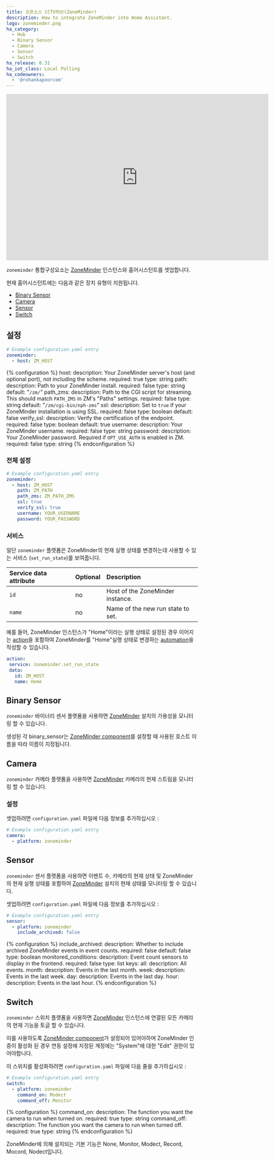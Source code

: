 ```yaml
---
title: 오픈소스 CCTV허브(ZoneMinder)
description: How to integrate ZoneMinder into Home Assistant.
logo: zoneminder.png
ha_category:
  - Hub
  - Binary Sensor
  - Camera
  - Sensor
  - Switch
ha_release: 0.31
ha_iot_class: Local Polling
ha_codeowners:
  - '@rohankapoorcom'
---
```


<div class='videoWrapper'>
<iframe width="690" height="437" src="https://www.youtube.com/embed/D3pjZKO5eIE" frameborder="0" allow="accelerometer; autoplay; encrypted-media; gyroscope; picture-in-picture" allowfullscreen></iframe>
</div>

`zoneminder` 통합구성요소는 [ZoneMinder](https://www.zoneminder.com) 인스턴스와 홈어시스턴트를 셋업합니다.

현재 홈어시스턴트에는 다음과 같은 장치 유형이 지원됩니다.

- [Binary Sensor](#binary-sensor)
- [Camera](#camera)
- [Sensor](#sensor)
- [Switch](#switch)

## 설정

```yaml
# Example configuration.yaml entry
zoneminder:
  - host: ZM_HOST
```

{% configuration %}
host:
  description: Your ZoneMinder server's host (and optional port), not including the scheme.
  required: true
  type: string
path:
  description: Path to your ZoneMinder install.
  required: false
  type: string
  default: "`/zm/`"
path_zms:
  description: Path to the CGI script for streaming. This should match `PATH_ZMS` in ZM's "Paths" settings.
  required: false
  type: string
  default: "`/zm/cgi-bin/nph-zms`"
ssl:
  description: Set to `true` if your ZoneMinder installation is using SSL.
  required: false
  type: boolean
  default: false
verify_ssl:
  description: Verify the certification of the endpoint.
  required: false
  type: boolean
  default: true
username:
  description: Your ZoneMinder username.
  required: false
  type: string
password:
  description: Your ZoneMinder password. Required if `OPT_USE_AUTH` is enabled in ZM.
  required: false
  type: string
{% endconfiguration %}

### 전체 설정

```yaml
# Example configuration.yaml entry
zoneminder:
  - host: ZM_HOST
    path: ZM_PATH
    path_zms: ZM_PATH_ZMS
    ssl: true
    verify_ssl: true
    username: YOUR_USERNAME
    password: YOUR_PASSWORD
```

### 서비스

일단 `zoneminder` 플랫폼은 ZoneMinder의 현재 실행 상태를 변경하는데 사용할 수 있는 서비스 (`set_run_state`)를 보여줍니다.

| Service data attribute | Optional | Description                       |
|:-----------------------|:---------|:----------------------------------|
| `id`                   | no       | Host of the ZoneMinder instance.  |
| `name`                 | no       | Name of the new run state to set. |

예를 들어, ZoneMinder 인스턴스가 "Home"이라는 실행 상태로 설정된 경우 이어지는 [action](/getting-started/automation-action/)을 포함하여 ZoneMinder를 "Home"실행 상태로 변경하는 [automation](/getting-started/automation/)을 작성할 수 있습니다. 

 ```yaml
action:
  service: zoneminder.set_run_state
  data:
    id: ZM_HOST
    name: Home
```

## Binary Sensor

`zoneminder` 바이너리 센서 플랫폼을 사용하면 [ZoneMinder](https://www.zoneminder.com) 설치의 가용성을 모니터링 할 수 있습니다.

생성된 각 binary_sensor는 [ZoneMinder component](/integrations/zoneminder/)를 설정할 때 사용된 호스트 이름을 따라 이름이 지정됩니다.

## Camera

`zoneminder` 카메라 플랫폼을 사용하면 [ZoneMinder](https://www.zoneminder.com) 카메라의 현재 스트림을 모니터링 할 수 있습니다.

### 설정

셋업하려면 `configuration.yaml` 파일에 다음 정보를 추가하십시오 :

```yaml
# Example configuration.yaml entry
camera:
  - platform: zoneminder
```

## Sensor

`zoneminder` 센서 플랫폼을 사용하면 이벤트 수, 카메라의 현재 상태 및 ZoneMinder의 현재 실행 상태를 포함하여 [ZoneMinder](https://www.zoneminder.com) 설치의 현재 상태를 모니터링 할 수 있습니다.

셋업하려면 `configuration.yaml` 파일에 다음 정보를 추가하십시오 :

```yaml
# Example configuration.yaml entry
sensor:
  - platform: zoneminder
    include_archived: false
```

{% configuration %}
include_archived:
  description: Whether to include archived ZoneMinder events in event counts.
  required: false
  default: false
  type: boolean
monitored_conditions:
  description: Event count sensors to display in the frontend.
  required: false
  type: list
  keys:
    all:
      description: All events.
    month:
      description: Events in the last month.
    week:
      description: Events in the last week.
    day:
      description: Events in the last day.
    hour:
      description: Events in the last hour.
{% endconfiguration %}

## Switch

`zoneminder` 스위치 플랫폼을 사용하면 [ZoneMinder](https://www.zoneminder.com) 인스턴스에 연결된 모든 카메라의 현재 기능을 토글 할 수 있습니다.

<div class='note'>

이를 사용하도록 [ZoneMinder component](/integrations/zoneminder/)가 설정되어 있어야하며 ZoneMinder 인증이 활성화 된 경우 연동 설정에 지정된 계정에는 "System"에 대한 "Edit" 권한이 있어야합니다.

</div>

이 스위치를 활성화하려면 `configuration.yaml` 파일에 다음 줄을 추가하십시오 :

```yaml
# Example configuration.yaml entry
switch:
  - platform: zoneminder
    command_on: Modect
    command_off: Monitor
```

{% configuration %}
command_on:
  description: The function you want the camera to run when turned on.
  required: true
  type: string
command_off:
  description: The function you want the camera to run when turned off.
  required: true
  type: string
{% endconfiguration %}

<div class='note'>
ZoneMinder에 의해 설치되는 기본 기능은 None, Monitor, Modect, Record, Mocord, Nodect입니다.
</div>
